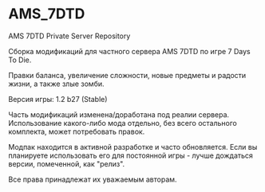 # AMS_7DTD
AMS 7DTD Private Server Repository

Сборка модификаций для частного сервера AMS 7DTD по игре 7 Days To Die.

Правки баланса, увеличение сложности, новые предметы и радости жизни, а также злые зомби.

Версия игры: 1.2 b27 (Stable)

Часть модификаций изменена/доработана под реалии сервера.
Использование какого-либо мода отдельно, без всего остального комплекта, может потребовать правок.

Модпак находится в активной разработке и часто обновляется. Если вы планируете использовать его для постоянной игры - лучше дождаться версии, помеченной, как "релиз".

Все права принадлежат их уважаемым авторам.
